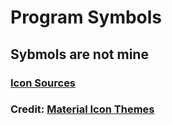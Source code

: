 # Program Symbols

## Sybmols are not mine

### [Icon Sources](https://pictogrammers.com/library/mdi/)

### Credit: [Material Icon Themes](https://github.com/PKief/vscode-material-icon-theme)
